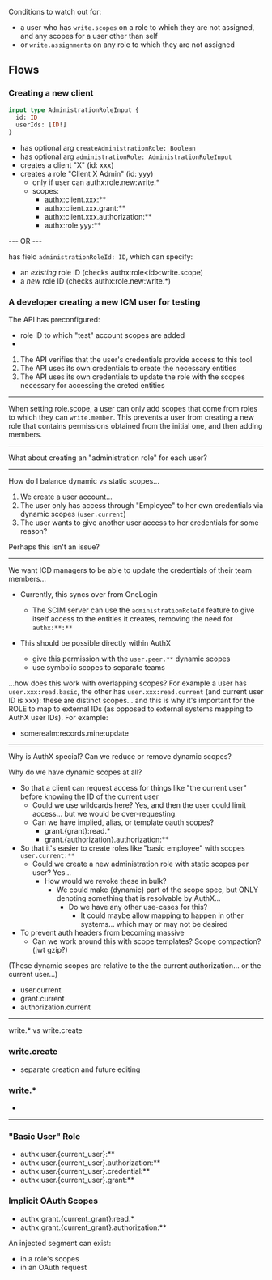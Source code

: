Conditions to watch out for:

- a user who has `write.scopes` on a role to which they are not assigned, and any scopes for a user other than self
- or `write.assignments` on any role to which they are not assigned

## Flows

### Creating a new client

```graphql
input type AdministrationRoleInput {
  id: ID
  userIds: [ID!]
}
```

- has optional arg `createAdministrationRole: Boolean`
- has optional arg `administrationRole: AdministrationRoleInput`
- creates a client "X" (id: xxx)
- creates a role "Client X Admin" (id: yyy)
  - only if user can authx:role.new:write.\*
  - scopes:
    - authx:client.xxx:\*\*
    - authx:client.xxx.grant:\*\*
    - authx:client.xxx.authorization:\*\*
    - authx:role.yyy:\*\*

--- OR ---

has field `administrationRoleId: ID`, which can specify:

- an _existing_ role ID (checks authx:role&lt;id&gt;:write.scope)
- a _new_ role ID (checks authx:role.new:write.\*)

### A developer creating a new ICM user for testing

The API has preconfigured:

- role ID to which "test" account scopes are added
-

1. The API verifies that the user's credentials provide access to this tool
2. The API uses its own credentials to create the necessary entities
3. The API uses its own credentials to update the role with the scopes necessary for accessing the creted entities

---

When setting role.scope, a user can only add scopes that come from roles to which they can `write.member`. This prevents a user from creating a new role that contains permissions obtained from the initial one, and then adding members.

---

What about creating an "administration role" for each user?

---

How do I balance dynamic vs static scopes...

1. We create a user account...
2. The user only has access through "Employee" to her own credentials via dynamic scopes (`user.current`)
3. The user wants to give another user access to her credentials for some reason?

Perhaps this isn't an issue?

---

We want ICD managers to be able to update the credentials of their team members...

- Currently, this syncs over from OneLogin

  - The SCIM server can use the `administrationRoleId` feature to give itself access to the entities it creates, removing the need for `authx:**:**`

- This should be possible directly within AuthX
  - give this permission with the `user.peer.**` dynamic scopes
  - use symbolic scopes to separate teams

...how does this work with overlapping scopes? For example a user has `user.xxx:read.basic`, the other has `user.xxx:read.current` (and current user ID is xxx): these are distinct scopes... and this is why it's important for the ROLE to map to external IDs (as opposed to external systems mapping to AuthX user IDs). For example:

- somerealm:records.mine:update

---

Why is AuthX special? Can we reduce or remove dynamic scopes?

Why do we have dynamic scopes at all?

- So that a client can request access for things like "the current user" before knowing the ID of the current user
  - Could we use wildcards here? Yes, and then the user could limit access... but we would be over-requesting.
  - Can we have implied, alias, or template oauth scopes?
    - grant.{grant}:read.\*
    - grant.{authorization}.authorization:\*\*
- So that it's easier to create roles like "basic employee" with scopes `user.current:**`
  - Could we create a new administration role with static scopes per user? Yes...
    - How would we revoke these in bulk?
      - We could make {dynamic} part of the scope spec, but ONLY denoting something that is resolvable by AuthX...
        - Do we have any other use-cases for this?
          - It could maybe allow mapping to happen in other systems... which may or may not be desired
- To prevent auth headers from becoming massive
  - Can we work around this with scope templates? Scope compaction? (jwt gzip?)

(These dynamic scopes are relative to the the current authorization... or the current user...)

- user.current
- grant.current
- authorization.current

---

write.\* vs write.create

### write.create

- separate creation and future editing

### write.\*

-

---

### "Basic User" Role

- authx:user.{current_user}:\*\*
- authx:user.{current_user}.authorization:\*\*
- authx:user.{current_user}.credential:\*\*
- authx:user.{current_user}.grant:\*\*

### Implicit OAuth Scopes

- authx:grant.{current_grant}:read.\*
- authx:grant.{current_grant}.authorization:\*\*

An injected segment can exist:

- in a role's scopes
- in an OAuth request

